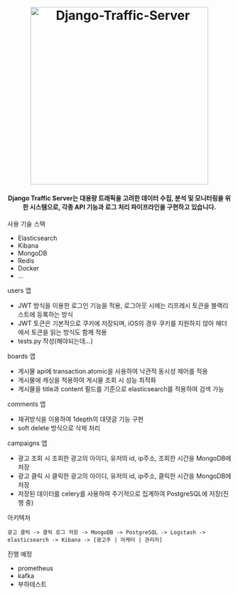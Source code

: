 <h1 align="center">
  <br>
  <a href="https://github.com/madEffort/django-traffic-server.git"><img src="https://github.com/user-attachments/assets/5eee5d1d-2070-4898-868f-5f74e0c21155" alt="Django-Traffic-Server" width="400"></a>
</h1>


<h4 align="center">
Django Traffic Server는 대용량 트래픽을 고려한 데이터 수집, 분석 및 모니터링을 위한 시스템으로, 각종 API 기능과 로그 처리 파이프라인을 구현하고 있습니다.</h4>


사용 기술 스택
 - Elasticsearch
 - Kibana
 - MongoDB
 - Redis
 - Docker
 - ...

users 앱
 - JWT 방식을 이용한 로그인 기능을 적용, 로그아웃 시에는 리프레시 토큰을 블랙리스트에 등록하는 방식
 - JWT 토큰은 기본적으로 쿠키에 저장되며, iOS의 경우 쿠키를 지원하지 않아 헤더에서 토큰을 읽는 방식도 함께 적용
 - tests.py 작성(해야되는데...)

boards 앱
 - 게시물 api에 transaction.atomic을 사용하여 낙관적 동시성 제어를 적용
 - 게시물에 캐싱을 적용하여 게시물 조회 시 성능 최적화
 - 게시물을 title과 content 필드를 기준으로 elasticsearch를 적용하여 검색 가능

comments 앱
- 재귀방식을 이용하여 1depth의 대댓글 기능 구현
- soft delete 방식으로 삭제 처리

campaigns 앱
 - 광고 조회 시 조회한 광고의 아이디, 유저의 id, ip주소, 조회한 시간을 MongoDB에 저장
 - 광고 클릭 시 클릭한 광고의 아이디, 유저의 id, ip주소, 클릭한 시간을 MongoDB에 저장
 - 저장된 데이터를 celery를 사용하여 주기적으로 집계하여 PostgreSQL에 저장(진행 중)

아키텍처
  
    광고 클릭 -> 클릭 로그 저장 -> MongoDB -> PostgreSQL -> Logstash -> elasticsearch -> Kibana -> [광고주 | 마케터 | 관리자]

진행 예정 

- prometheus
- kafka
- 부하테스트

